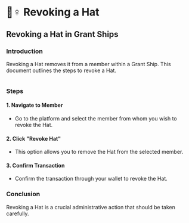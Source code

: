 # 👮♀ Revoking a Hat

## Revoking a Hat in Grant Ships

### Introduction

Revoking a Hat removes it from a member within a Grant Ship. This document outlines the steps to revoke a Hat.

<figure><img src="../../.gitbook/assets/hat_revoke_ceremony.png" alt=""><figcaption></figcaption></figure>

### Steps

#### 1. Navigate to Member

* Go to the platform and select the member from whom you wish to revoke the Hat.

#### 2. Click "Revoke Hat"

* This option allows you to remove the Hat from the selected member.

#### 3. Confirm Transaction

* Confirm the transaction through your wallet to revoke the Hat.

### Conclusion

Revoking a Hat is a crucial administrative action that should be taken carefully.
